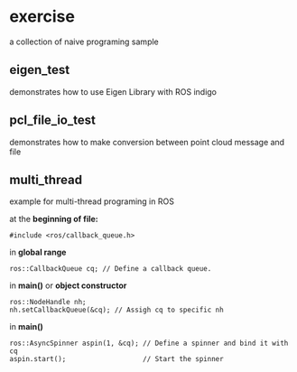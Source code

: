 # exercise
a collection of naive programing sample

## eigen_test
demonstrates how to use Eigen Library with ROS indigo

## pcl_file_io_test
demonstrates how to make conversion between point cloud message and file

## multi_thread
example for multi-thread programing in ROS

at the **beginning of file:**
```
#include <ros/callback_queue.h> 
```
in **global range**
```
ros::CallbackQueue cq; // Define a callback queue.
```
in **main()** or **object constructor**
```
ros::NodeHandle nh;
nh.setCallbackQueue(&cq); // Assigh cq to specific nh
```
in **main()**
```
ros::AsyncSpinner aspin(1, &cq); // Define a spinner and bind it with cq
aspin.start();                   // Start the spinner 
```
